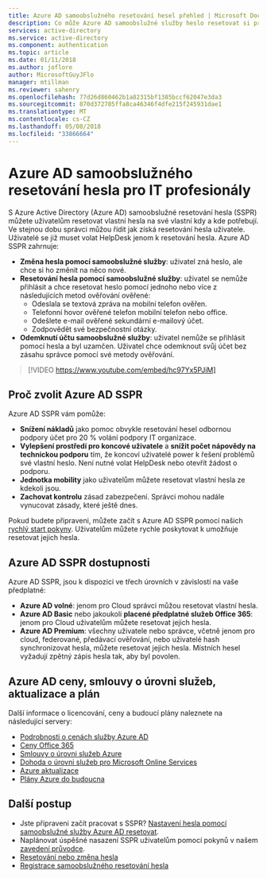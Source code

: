 ```yaml
---
title: Azure AD samoobslužného resetování hesel přehled | Microsoft Docs
description: Co může Azure AD samoobslužné služby heslo resetovat si pro vaši organizaci?
services: active-directory
ms.service: active-directory
ms.component: authentication
ms.topic: article
ms.date: 01/11/2018
ms.author: joflore
author: MicrosoftGuyJFlo
manager: mtillman
ms.reviewer: sahenry
ms.openlocfilehash: 77d26d860462b1a82315bf1385bccf62047e3da3
ms.sourcegitcommit: 870d372785ffa8ca46346f4dfe215f245931dae1
ms.translationtype: MT
ms.contentlocale: cs-CZ
ms.lasthandoff: 05/08/2018
ms.locfileid: "33866664"
---
```

# <a name="azure-ad-self-service-password-reset-for-the-it-professional"></a>Azure AD samoobslužného resetování hesla pro IT profesionály

S Azure Active Directory (Azure AD) samoobslužné resetování hesla (SSPR) můžete uživatelům resetovat vlastní hesla na své vlastní kdy a kde potřebují. Ve stejnou dobu správci můžou řídit jak získá resetování hesla uživatele. Uživatelé se již muset volat HelpDesk jenom k resetování hesla. Azure AD SSPR zahrnuje:

* **Změna hesla pomocí samoobslužné služby**: uživatel zná heslo, ale chce si ho změnit na něco nové.
* **Resetování hesla pomocí samoobslužné služby**: uživatel se nemůže přihlásit a chce resetovat heslo pomocí jednoho nebo více z následujících metod ověřování ověřené:
   * Odeslala se textová zpráva na mobilní telefon ověřen.
   * Telefonní hovor ověřené telefon mobilní telefon nebo office.
   * Odešlete e-mail ověřené sekundární e-mailový účet.
   * Zodpovědět své bezpečnostní otázky.
* **Odemknutí účtu samoobslužné služby**: uživatel nemůže se přihlásit pomocí hesla a byl uzamčen. Uživatel chce odemknout svůj účet bez zásahu správce pomocí své metody ověřování.

> [!VIDEO https://www.youtube.com/embed/hc97Yx5PJiM]

## <a name="why-choose-azure-ad-sspr"></a>Proč zvolit Azure AD SSPR

Azure AD SSPR vám pomůže:

* **Snížení nákladů** jako pomoc obvykle resetování hesel odbornou podpory účet pro 20 % volání podpory IT organizace. 
* **Vylepšení prostředí pro koncové uživatele** a **snížit počet nápovědy na technickou podporu** tím, že koncoví uživatelé power k řešení problémů své vlastní heslo. Není nutné volat HelpDesk nebo otevřít žádost o podporu.
* **Jednotka mobility** jako uživatelům můžete resetovat vlastní hesla ze kdekoli jsou.
* **Zachovat kontrolu** zásad zabezpečení. Správci mohou nadále vynucovat zásady, které ještě dnes.

Pokud budete připraveni, můžete začít s Azure AD SSPR pomocí našich [rychlý start pokyny](quickstart-sspr.md). Uživatelům můžete rychle poskytovat k umožňuje resetovat jejich hesla.

## <a name="azure-ad-sspr-availability"></a>Azure AD SSPR dostupnosti

Azure AD SSPR, jsou k dispozici ve třech úrovních v závislosti na vaše předplatné:

* **Azure AD volné**: jenom pro Cloud správci můžou resetovat vlastní hesla.
* **Azure AD Basic** nebo jakoukoli **placené předplatné služeb Office 365**: jenom pro Cloud uživatelům můžete resetovat jejich hesla.
* **Azure AD Premium**: všechny uživatele nebo správce, včetně jenom pro cloud, federované, předávací ověřování, nebo uživatelé hash synchronizovat hesla, můžete resetovat jejich hesla. Místních hesel vyžadují zpětný zápis hesla tak, aby byl povolen.

## <a name="azure-ad-pricing-sla-updates-and-roadmap"></a>Azure AD ceny, smlouvy o úrovni služeb, aktualizace a plán

Další informace o licencování, ceny a budoucí plány naleznete na následující servery:

* [Podrobnosti o cenách služby Azure AD](https://azure.microsoft.com/pricing/details/active-directory/)
* [Ceny Office 365](https://products.office.com/compare-all-microsoft-office-products?tab=2)
* [Smlouvy o úrovni služeb Azure](https://azure.microsoft.com/support/legal/sla/)
* [Dohoda o úrovni služeb pro Microsoft Online Services](http://go.microsoft.com/fwlink/?LinkID=272026&clcid=0x409)
* [Azure aktualizace](https://azure.microsoft.com/updates/)
* [Plány Azure do budoucna](https://www.microsoft.com/cloud-platform/roadmap-recently-available)

## <a name="next-steps"></a>Další postup

* Jste připraveni začít pracovat s SSPR? [Nastavení hesla pomocí samoobslužné služby Azure AD resetovat](quickstart-sspr.md).
* Naplánovat úspěšné nasazení SSPR uživatelům pomocí pokynů v našem [zavedení průvodce](howto-sspr-deployment.md).
* [Resetování nebo změna hesla](../active-directory-passwords-update-your-own-password.md)
* [Registrace samoobslužného resetování hesla](../active-directory-passwords-reset-register.md)
